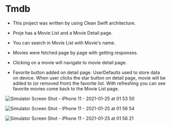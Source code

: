 # Tmdb

* This project was written by using Clean Swift architecture.

* Proje has a Movie List and a Movie Detail page. 
* You can search in Movie List with Movie's name. 
* Movies were fetched page by page with getting responses.
* Clicking on a movie will navigate to movie detail page.
* Favorite button added on detail page. UserDefaults used to store data on device. When user clicks the star button on detail page, movie will be added to (or removed
from) the favorite list. With refreshing you can see favorite movies come back to the Movie List page.

 
![Simulator Screen Shot - iPhone 11 - 2021-01-25 at 01 53 50](https://user-images.githubusercontent.com/28412821/105646461-281acf00-5eb1-11eb-9d94-0b8d5baa80e0.png)

![Simulator Screen Shot - iPhone 11 - 2021-01-25 at 01 56 54](https://user-images.githubusercontent.com/28412821/105646491-4f719c00-5eb1-11eb-969d-bf1cc1364880.png)

![Simulator Screen Shot - iPhone 11 - 2021-01-25 at 01 56 21](https://user-images.githubusercontent.com/28412821/105646541-8051d100-5eb1-11eb-8327-2a129612716e.png)

